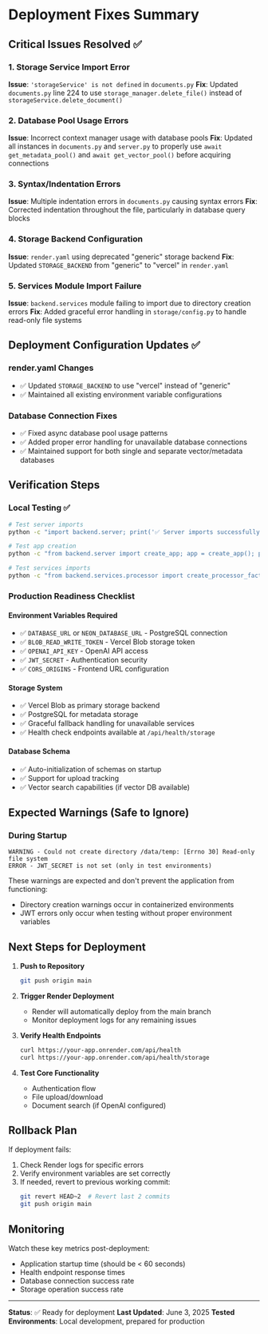 # Deployment Fixes Summary

## Critical Issues Resolved ✅

### 1. Storage Service Import Error
**Issue**: `'storageService' is not defined` in `documents.py`
**Fix**: Updated `documents.py` line 224 to use `storage_manager.delete_file()` instead of `storageService.delete_document()`

### 2. Database Pool Usage Errors  
**Issue**: Incorrect context manager usage with database pools
**Fix**: Updated all instances in `documents.py` and `server.py` to properly use `await get_metadata_pool()` and `await get_vector_pool()` before acquiring connections

### 3. Syntax/Indentation Errors
**Issue**: Multiple indentation errors in `documents.py` causing syntax errors
**Fix**: Corrected indentation throughout the file, particularly in database query blocks

### 4. Storage Backend Configuration
**Issue**: `render.yaml` using deprecated "generic" storage backend
**Fix**: Updated `STORAGE_BACKEND` from "generic" to "vercel" in `render.yaml`

### 5. Services Module Import Failure
**Issue**: `backend.services` module failing to import due to directory creation errors
**Fix**: Added graceful error handling in `storage/config.py` to handle read-only file systems

## Deployment Configuration Updates ✅

### render.yaml Changes
- ✅ Updated `STORAGE_BACKEND` to use "vercel" instead of "generic"
- ✅ Maintained all existing environment variable configurations

### Database Connection Fixes
- ✅ Fixed async database pool usage patterns
- ✅ Added proper error handling for unavailable database connections
- ✅ Maintained support for both single and separate vector/metadata databases

## Verification Steps

### Local Testing ✅
```bash
# Test server imports
python -c "import backend.server; print('✅ Server imports successfully')"

# Test app creation  
python -c "from backend.server import create_app; app = create_app(); print('✅ App created successfully')"

# Test services imports
python -c "from backend.services.processor import create_processor_factory; print('✅ Services import successfully')"
```

### Production Readiness Checklist

#### Environment Variables Required
- ✅ `DATABASE_URL` or `NEON_DATABASE_URL` - PostgreSQL connection
- ✅ `BLOB_READ_WRITE_TOKEN` - Vercel Blob storage token  
- ✅ `OPENAI_API_KEY` - OpenAI API access
- ✅ `JWT_SECRET` - Authentication security
- ✅ `CORS_ORIGINS` - Frontend URL configuration

#### Storage System
- ✅ Vercel Blob as primary storage backend
- ✅ PostgreSQL for metadata storage  
- ✅ Graceful fallback handling for unavailable services
- ✅ Health check endpoints available at `/api/health/storage`

#### Database Schema
- ✅ Auto-initialization of schemas on startup
- ✅ Support for upload tracking
- ✅ Vector search capabilities (if vector DB available)

## Expected Warnings (Safe to Ignore)

### During Startup
```
WARNING - Could not create directory /data/temp: [Errno 30] Read-only file system
ERROR - JWT_SECRET is not set (only in test environments)
```

These warnings are expected and don't prevent the application from functioning:
- Directory creation warnings occur in containerized environments
- JWT errors only occur when testing without proper environment variables

## Next Steps for Deployment

1. **Push to Repository**
   ```bash
   git push origin main
   ```

2. **Trigger Render Deployment**
   - Render will automatically deploy from the main branch
   - Monitor deployment logs for any remaining issues

3. **Verify Health Endpoints**
   ```bash
   curl https://your-app.onrender.com/api/health
   curl https://your-app.onrender.com/api/health/storage
   ```

4. **Test Core Functionality**
   - Authentication flow
   - File upload/download
   - Document search (if OpenAI configured)

## Rollback Plan

If deployment fails:
1. Check Render logs for specific errors
2. Verify environment variables are set correctly
3. If needed, revert to previous working commit:
   ```bash
   git revert HEAD~2  # Revert last 2 commits
   git push origin main
   ```

## Monitoring

Watch these key metrics post-deployment:
- Application startup time (should be < 60 seconds)
- Health endpoint response times
- Database connection success rate
- Storage operation success rate

---

**Status**: ✅ Ready for deployment
**Last Updated**: June 3, 2025
**Tested Environments**: Local development, prepared for production

